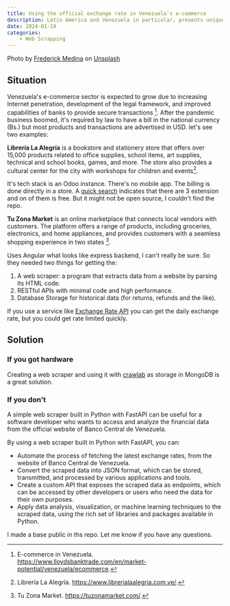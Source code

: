 ```yaml
---
title: Using the official exchange rate in Venezuela's e-commerce
description: Latin America and Venezuela in particular, presents unique challenges for e-commerce, including local laws and  tax regulations required to engage with the consumer base. A simple web scraper built in Python with FastAPI can be useful for a software developer who wants to access the exchange rate from the official website of Banco Central de Venezuela.  We will briefly explore when this is a good idea  to a how to do it. 
date: 2024-01-19
categories:
    - Web Scrapping 
---
```

Photo by [Frederick Medina](https://unsplash.com/@frederickjmedina?utm_content=creditCopyText&utm_medium=referral&utm_source=unsplash) on [Unsplash](https://unsplash.com/photos/person-holding-two-brown-doughnuts-LxyT2CgQSj8?utm_content=creditCopyText&utm_medium=referral&utm_source=unsplash)


## Situation

Venezuela's e-commerce sector is expected to grow due to increasing Internet penetration, development of the legal framework, and improved capabilities of banks to provide secure transactions [^1]. After the pandemic business boomed, it's required by law to have a bill in the national currency (Bs.) but most products and transactions are advertised in USD. let's see two examples:

**Librería La Alegría** is a bookstore and stationery store that offers over 15,000 products related to office supplies, school items, art supplies, technical and school books, games, and more. The store also provides a cultural center for the city with workshops for children and events[^2].

It's tech stack is an Odoo instance. There's no mobile app. The billing is done directly in a store.  A [quick search](https://apps.odoo.com/apps/modules/browse?search=BCV) indicates that there are 3 extension and on of them is free. But it might not be open source, I couldn't find the repo.

**Tu Zona Market** is an online marketplace that connects local vendors with customers. The platform offers a range of products, including groceries, electronics, and home appliances, and provides customers with a seamless shopping experience in two states [^3].

Uses Angular what looks like express backend, I can't really be sure. So they needed two things for getting the:

1. A web scraper: a program that extracts data from a website by parsing its HTML code.
2. RESTful APIs with minimal code and high performance.
3. Database Storage for historical data (for returns, refunds and the like).

If you use a service like [Exchange Rate API](https://www.exchangerate-api.com/) you can get the daily exchange rate, but you could get rate limited quickly. 

## Solution
### If you got hardware
Creating a web scraper and using it with [crawlab](https://www.crawlab.cn/en) as storage in MongoDB is a great solution.

### If you don't
A simple web scraper built in Python with FastAPI can be useful for a software developer who wants to access and analyze the financial data from the official website of Banco Central de Venezuela.

By using a web scraper built in Python with FastAPI, you can:

- Automate the process of fetching the latest exchange rates, from the website of Banco Central de Venezuela.
- Convert the scraped data into JSON format, which can be stored, transmitted, and processed by various applications and tools.
- Create a custom API that exposes the scraped data as endpoints, which can be accessed by other developers or users who need the data for their own purposes.
- Apply data analysis, visualization, or machine learning techniques to the scraped data, using the rich set of libraries and packages available in Python.

I made a base public in ths repo. Let me know if you have any questions.



[^1]: E-commerce in Venezuela. <https://www.lloydsbanktrade.com/en/market-potential/venezuela/ecommerce>.
[^2]: Librería La Alegría. <https://www.librerialaalegria.com.ve/>.
[^3]: Tu Zona Market. <https://tuzonamarket.com/>.

